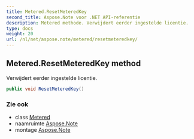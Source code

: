 ```yaml
---
title: Metered.ResetMeteredKey
second_title: Aspose.Note voor .NET API-referentie
description: Metered methode. Verwijdert eerder ingestelde licentie.
type: docs
weight: 20
url: /nl/net/aspose.note/metered/resetmeteredkey/
---
```

## Metered.ResetMeteredKey method

Verwijdert eerder ingestelde licentie.

```csharp
public void ResetMeteredKey()
```

### Zie ook

* class [Metered](../)
* naamruimte [Aspose.Note](../../metered/)
* montage [Aspose.Note](../../../)



